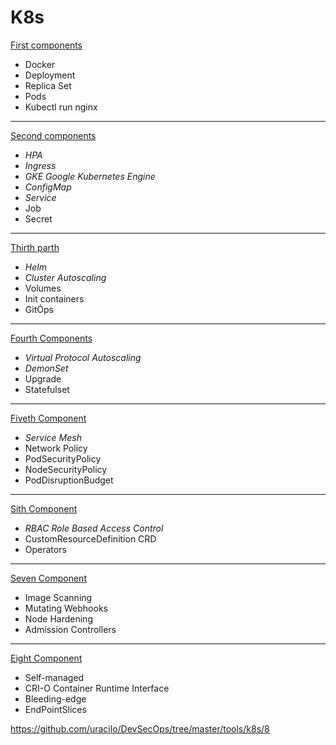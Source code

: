 # K8s


<a href="# k8s " target="_blank">First components </a>

- Docker 
- Deployment
- Replica Set
- Pods
- Kubectl run nginx
______________________
<a href="https://github.com/uracilo/DevSecOps/tree/master/tools/k8s/1" target="_blank">Second components</a>

- *HPA* 
- *Ingress*
- *GKE Google Kubernetes Engine*
- *ConfigMap*
- *Service*
- Job
- Secret
______________________
<a href="https://github.com/uracilo/DevSecOps/tree/master/tools/k8s/2" target="_blank">Thirth parth</a>

- *Helm*
- *Cluster Autoscaling*
- Volumes
- Init containers
- GitÓps
______________________
<a href="https://github.com/uracilo/DevSecOps/tree/master/tools/k8s/3" target="_blank">Fourth Components</a>

- *Virtual Protocol Autoscaling*  
- *DemonSet*
- Upgrade
- Statefulset
______________________
<a href="https://github.com/uracilo/DevSecOps/tree/master/tools/k8s/4" target="_blank">Fiveth Component</a>

- *Service Mesh*
- Network Policy
- PodSecurityPolicy
- NodeSecurityPolicy
- PodDisruptionBudget
______________________
<a href="https://github.com/uracilo/DevSecOps/tree/master/tools/k8s/5" target="_blank">Sith Component</a>

- *RBAC Role Based Access Control*
- CustomResourceDefinition CRD
- Operators
______________________
<a href="https://github.com/uracilo/DevSecOps/tree/master/tools/k8s/6" target="_blank">Seven Component</a>

- Image Scanning
- Mutating Webhooks
- Node Hardening
- Admission Controllers
______________________
<a href="https://github.com/uracilo/DevSecOps/tree/master/tools/k8s/7" target="_blank">Eight Component</a>

- Self-managed
- CRI-O Container Runtime Interface
- Bleeding-edge
- EndPointSlices

https://github.com/uracilo/DevSecOps/tree/master/tools/k8s/8

